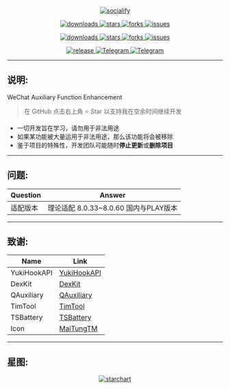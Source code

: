 <p align="center">
    <a href="https://github.com/HdShare/WAuxiliary_Public">
        <img src="https://socialify.git.ci/HdShare/WAuxiliary_Public/image?description=1&font=Rokkitt&language=1&name=1&owner=1&theme=Auto" alt="socialify"/>
    </a>
</p>

<p align="center">
    <a href="https://github.com/HdShare/WAuxiliary_Public/releases">
        <img src="https://img.shields.io/github/downloads/HdShare/WAuxiliary_Public/total?style=flat-square&label=GithubRepo&labelColor=1b1f23&color=eeeeee" alt="downloads">
    </a>
    <a href="https://github.com/HdShare/WAuxiliary_Public/stargazers">
        <img src="https://img.shields.io/github/stars/HdShare/WAuxiliary_Public?style=flat-square&label=Stars&labelColor=1b1f23&color=dfb317" alt="stars">
    </a>
    <a href="https://github.com/HdShare/WAuxiliary_Public/network/members">
        <img src="https://img.shields.io/github/forks/HdShare/WAuxiliary_Public?style=flat-square&label=Forks&labelColor=1b1f23&color=97ca00" alt="forks">
    </a>
    <a href="https://github.com/HdShare/WAuxiliary_Public/issues">
        <img src="https://img.shields.io/github/issues/HdShare/WAuxiliary_Public?style=flat-square&label=Issues&labelColor=1b1f23&color=007ec6" alt="issues">
    </a>
</p>

<p align="center">
    <a href="https://github.com/Xposed-Modules-Repo/me.hd.wauxv/releases">
        <img src="https://img.shields.io/github/downloads/Xposed-Modules-Repo/me.hd.wauxv/total?style=flat-square&label=LSPosedRepo&labelColor=f48fb1&color=eeeeee" alt="downloads">
    </a>
    <a href="https://github.com/Xposed-Modules-Repo/me.hd.wauxv/stargazers">
        <img src="https://img.shields.io/github/stars/Xposed-Modules-Repo/me.hd.wauxv?style=flat-square&label=Stars&labelColor=f48fb1&color=dfb317" alt="stars">
    </a>
    <a href="https://github.com/Xposed-Modules-Repo/me.hd.wauxv/network/members">
        <img src="https://img.shields.io/github/forks/Xposed-Modules-Repo/me.hd.wauxv?style=flat-square&label=Forks&labelColor=f48fb1&color=97ca00" alt="forks">
    </a>
    <a href="https://github.com/Xposed-Modules-Repo/me.hd.wauxv/issues">
        <img src="https://img.shields.io/github/issues/Xposed-Modules-Repo/me.hd.wauxv?style=flat-square&label=Issues&labelColor=f48fb1&color=007ec6" alt="issues">
    </a>
</p>

<p align="center">
    <a href="https://github.com/HdShare/WAuxiliary_Public/releases/latest">
        <img src="https://img.shields.io/github/v/release/HdShare/WAuxiliary_Public?style=flat-square&label=Release&labelColor=28c445&color=c8c8c8" alt="release">
    </a>
    <a href="https://t.me/Hd_WAuxiliary_CI">
        <img src="https://img.shields.io/static/v1?style=flat-square&label=Telegram&labelColor=01bfaf&message=Channel&color=099fdf" alt="Telegram">
    </a>
    <a href="https://t.me/Hd_WAuxiliary">
        <img src="https://img.shields.io/static/v1?style=flat-square&label=Telegram&labelColor=01bfaf&message=Group&color=099fdf" alt="Telegram">
    </a>
</p>

---

## 说明:

WeChat Auxiliary Function Enhancement
> 在 GitHub 点击右上角 ⭐ Star 以支持我在空余时间继续开发

- 一切开发旨在学习，请勿用于非法用途
- 如果某功能被大量运用于非法用途，那么该功能将会被移除
- 鉴于项目的特殊性，开发团队可能随时**停止更新**或**删除项目**

---

## 问题:

| Question | Answer                       |
|----------|------------------------------|
| 适配版本     | 理论适配 8.0.33~8.0.60 国内与PLAY版本 |

---

## 致谢:

| Name        | Link                                                      |
|-------------|-----------------------------------------------------------|
| YukiHookAPI | [YukiHookAPI](https://github.com/HighCapable/YukiHookAPI) |
| DexKit      | [DexKit](https://github.com/LuckyPray/DexKit)             |
| QAuxiliary  | [QAuxiliary](https://github.com/cinit/QAuxiliary)         |
| TimTool     | [TimTool](https://github.com/suzhelan/TimTool)            |
| TSBattery   | [TSBattery](https://github.com/fankes/TSBattery)          |
| Icon        | [MaiTungTM](https://github.com/Lagrio)                    |

---

## 星图:

<p align="center">
    <a href="https://github.com/HdShare/WAuxiliary_Public">
        <img src="https://starchart.cc/HdShare/WAuxiliary_Public.svg?background=%23FFFFFF&axis=%23333333&line=%2328c445" alt="starchart">
    </a>
</p>
